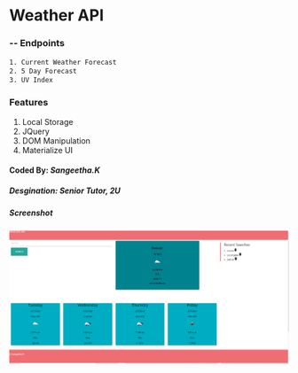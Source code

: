 # Weather API

 ### -- Endpoints
    1. Current Weather Forecast
    2. 5 Day Forecast
    3. UV Index

### Features
1. Local Storage
2. JQuery
3. DOM Manipulation
4. Materialize UI

#### Coded By: *Sangeetha.K*
##### Desgination: Senior Tutor, 2U
##### Screenshot
![Screenshot](/sources/images/screenshot1.PNG)


